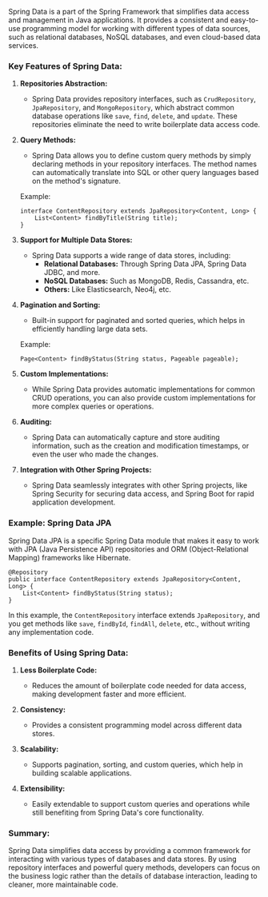 
Spring Data is a part of the Spring Framework that simplifies data access and management in Java applications. It provides a consistent and easy-to-use programming model for working with different types of data sources, such as relational databases, NoSQL databases, and even cloud-based data services.

### Key Features of Spring Data:

1. **Repositories Abstraction:**
    
    - Spring Data provides repository interfaces, such as `CrudRepository`, `JpaRepository`, and `MongoRepository`, which abstract common database operations like `save`, `find`, `delete`, and `update`. These repositories eliminate the need to write boilerplate data access code.
2. **Query Methods:**
    
    - Spring Data allows you to define custom query methods by simply declaring methods in your repository interfaces. The method names can automatically translate into SQL or other query languages based on the method's signature.
    
    Example:
    
    ```
    interface ContentRepository extends JpaRepository<Content, Long> {
	    List<Content> findByTitle(String title);
	}
	```

    
3. **Support for Multiple Data Stores:**
    
    - Spring Data supports a wide range of data stores, including:
        - **Relational Databases:** Through Spring Data JPA, Spring Data JDBC, and more.
        - **NoSQL Databases:** Such as MongoDB, Redis, Cassandra, etc.
        - **Others:** Like Elasticsearch, Neo4j, etc.
4. **Pagination and Sorting:**
    
    - Built-in support for paginated and sorted queries, which helps in efficiently handling large data sets.
    
    Example:
    
    ```
    Page<Content> findByStatus(String status, Pageable pageable);
    ```
    
5. **Custom Implementations:**
    
    - While Spring Data provides automatic implementations for common CRUD operations, you can also provide custom implementations for more complex queries or operations.
6. **Auditing:**
    
    - Spring Data can automatically capture and store auditing information, such as the creation and modification timestamps, or even the user who made the changes.
7. **Integration with Other Spring Projects:**
    
    - Spring Data seamlessly integrates with other Spring projects, like Spring Security for securing data access, and Spring Boot for rapid application development.

### Example: Spring Data JPA

Spring Data JPA is a specific Spring Data module that makes it easy to work with JPA (Java Persistence API) repositories and ORM (Object-Relational Mapping) frameworks like Hibernate.

```
@Repository
public interface ContentRepository extends JpaRepository<Content, Long> {
    List<Content> findByStatus(String status);
}

```

In this example, the `ContentRepository` interface extends `JpaRepository`, and you get methods like `save`, `findById`, `findAll`, `delete`, etc., without writing any implementation code.

### Benefits of Using Spring Data:

1. **Less Boilerplate Code:**
    
    - Reduces the amount of boilerplate code needed for data access, making development faster and more efficient.
2. **Consistency:**
    
    - Provides a consistent programming model across different data stores.
3. **Scalability:**
    
    - Supports pagination, sorting, and custom queries, which help in building scalable applications.
4. **Extensibility:**
    
    - Easily extendable to support custom queries and operations while still benefiting from Spring Data's core functionality.

### Summary:

Spring Data simplifies data access by providing a common framework for interacting with various types of databases and data stores. By using repository interfaces and powerful query methods, developers can focus on the business logic rather than the details of database interaction, leading to cleaner, more maintainable code.